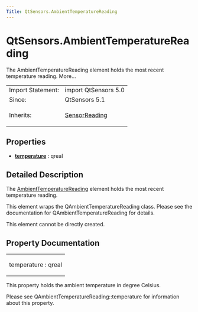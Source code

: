 ```yaml
---
Title: QtSensors.AmbientTemperatureReading
---
```


# QtSensors.AmbientTemperatureReading

<span class="subtitle"></span>
<!-- $$$AmbientTemperatureReading-brief -->
<p>The AmbientTemperatureReading element holds the most recent temperature reading. More...</p>
<!-- @@@AmbientTemperatureReading -->
<table class="alignedsummary">
<tr><td class="memItemLeft rightAlign topAlign"> Import Statement:</td><td class="memItemRight bottomAlign"> import QtSensors 5.0</td></tr><tr><td class="memItemLeft rightAlign topAlign"> Since:</td><td class="memItemRight bottomAlign">  QtSensors 5.1</td></tr><tr><td class="memItemLeft rightAlign topAlign"> Inherits:</td><td class="memItemRight bottomAlign"> <p><a href="QtSensors.SensorReading.md">SensorReading</a></p>
</td></tr></table><ul>
</ul>
<h2 id="properties">Properties</h2>
<ul>
<li class="fn"><b><b><a href="#temperature-prop">temperature</a></b></b> : qreal</li>
</ul>
<!-- $$$AmbientTemperatureReading-description -->
<h2 id="details">Detailed Description</h2>
</p>
<p>The <a href="index.html">AmbientTemperatureReading</a> element holds the most recent temperature reading.</p>
<p>This element wraps the QAmbientTemperatureReading class. Please see the documentation for QAmbientTemperatureReading for details.</p>
<p>This element cannot be directly created.</p>
<!-- @@@AmbientTemperatureReading -->
<h2>Property Documentation</h2>
<!-- $$$temperature -->
<table class="qmlname"><tr valign="top" id="temperature-prop"><td class="tblQmlPropNode"><p><span class="name">temperature</span> : <span class="type">qreal</span></p></td></tr></table><p>This property holds the ambient temperature in degree Celsius.</p>
<p>Please see QAmbientTemperatureReading::temperature for information about this property.</p>
<!-- @@@temperature -->
<br/>
